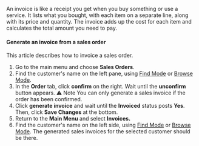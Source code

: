 An invoice is like a receipt you get when you buy something or use a service. It lists what you bought, with each item on a separate line, along with its price and quantity. The invoice adds up the cost for each item and calculates the total amount you need to pay.
#### Generate an invoice from a sales order

This article describes how to invoice a sales order. 

1. Go to the main menu and choose **Sales Orders**.
2. Find the customer's name on the left pane, using [Find Mode](Find%20Mode.md) or [Browse Mode](Browse%20Mode.md). 
3. In the **Order** tab, click **confirm** on the right. Wait until the **unconfirm** button appears.
⚠️ Note
You can only generate a sales invoice if the order has been confirmed. 
4. Click **generate invoice** and wait until the **Invoiced** status posts **Yes**. Then, click **Save Changes** at the bottom.
5. Return to the **Main Menu** and select **Invoices.**
6. Find the customer's name on the left side, using [Find Mode](Find%20Mode.md) or [Browse Mode](Browse%20Mode.md).  The generated sales invoices for the selected customer should be there.
